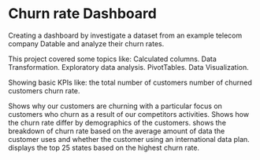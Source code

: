 # Churn rate Dashboard


Creating a dashboard by investigate a dataset from an example telecom company Datable and analyze their churn rates.

This project covered some topics like:
Calculated columns.
Data Transformation.
Exploratory data analysis.
PivotTables.
Data Visualization.

Showing basic KPIs like:
the total number of customers 
number of churned customers
churn rate.  

Shows why our customers are churning with a particular focus on customers who churn as a result of our competitors activities. 
Shows how the churn rate differ by demographics of the customers.
shows the breakdown of churn rate based on the average amount of data the customer uses and whether the customer using an international  data plan.
displays the top 25 states based on the highest churn rate.
